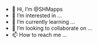 - 👋 Hi, I’m @SHMapps
- 👀 I’m interested in ...
- 🌱 I’m currently learning ...
- 💞️ I’m looking to collaborate on ...
- 📫 How to reach me ...

<!---
SHMapps/SHMapps is a ✨ special ✨ repository because its `README.md` (this file) appears on your GitHub profile.
You can click the Preview link to take a look at your changes.
--->
